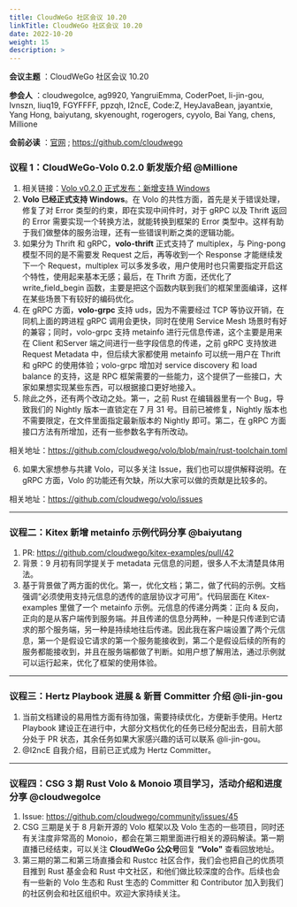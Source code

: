```yaml
---
title: CloudWeGo 社区会议 10.20
linkTitle: CloudWeGo 社区会议 10.20
date: 2022-10-20
weight: 15
description: >
---
```


**会议主题** ：CloudWeGo 社区会议 10.20

**参会人** ：cloudwegoIce, ag9920, YangruiEmma, CoderPoet, li-jin-gou, Ivnszn, liuq19, FGYFFFF, ppzqh, I2ncE, Code:Z, HeyJavaBean, jayantxie, Yang Hong, baiyutang, skyenought, rogerogers, cyyolo, Bai Yang, chens, Millione

**会前必读** ：[官网](/) ; https://github.com/cloudwego

### 议程 1：CloudWeGo-Volo 0.2.0 新发版介绍 @Millione

1. 相关链接：[Volo v0.2.0 正式发布：新增支持 Windows](https://mp.weixin.qq.com/s?__biz=Mzg2MTc0Mjg2Mw==&mid=2247490708&idx=3&sn=ae6d24cc1fa426b44c1ec774e8e0cc41&chksm=ce132ef4f964a7e2b469e34278e0dc7100e06e2e3df874e219b195896545778e6f11aa763602#rd)
2. **Volo 已经正式支持 Windows**。在 Volo 的共性方面，首先是关于错误处理，修复了对 Error 类型的约束，即在实现中间件时，对于 gRPC 以及 Thrift 返回的 Error 需要实现一个转换方法，就能转换到框架的 Error 类型中。这样有助于我们做整体的服务治理，还有一些错误判断之类的逻辑功能。
3. 如果分为 Thrift 和 gRPC，**volo-thrift** 正式支持了 multiplex，与 Ping-pong 模型不同的是不需要发 Request 之后，再等收到一个 Response 才能继续发下一个 Request，multiplex 可以多发多收，用户使用时也只需要指定开启这个特性，使用起来基本无感；最后，在 Thrift 方面，还优化了 write_field_begin 函数，主要是把这个函数内联到我们的框架里面编译，这样在某些场景下有较好的编码优化。
4. 在 gRPC 方面，**volo-grpc** 支持 uds，因为不需要经过 TCP 等协议开销，在同机上面的跨进程 gRPC 调用会更快，同时在使用 Service Mesh 场景时有好的兼容；同时，volo-grpc 支持 metainfo 进行元信息传递，这个主要是用来在 Client 和Server 端之间进行一些字段信息的传递，之前 gRPC 支持放进 Request Metadata 中，但后续大家都使用 metainfo 可以统一用户在 Thrift 和 gRPC 的使用体验；volo-grpc 增加对 service discovery 和 load balance 的支持，这是 RPC 框架需要的一些能力，这个提供了一些接口，大家如果想实现某些东西，可以根据接口更好地接入。
5. 除此之外，还有两个改动之处。第一，之前 Rust 在编辑器里有一个 Bug，导致我们的 Nightly 版本一直锁定在 7 月 31 号。目前已被修复，Nightly 版本也不需要限定，在文件里面指定最新版本的 Nightly 即可。第二，在 gRPC 方面接口方法有所增加，还有一些参数名字有所改动。

相关地址：https://github.com/cloudwego/volo/blob/main/rust-toolchain.toml

6. 如果大家想参与共建 Volo，可以多关注 Issue，我们也可以提供解释说明。在 gRPC 方面，Volo 的功能还有欠缺，所以大家可以做的贡献是比较多的。

相关地址：https://github.com/cloudwego/volo/issues

---

### 议程二：Kitex 新增 metainfo 示例代码分享 @baiyutang

1. PR: https://github.com/cloudwego/kitex-examples/pull/42
2. 背景：9 月初有同学提关于 metadata 元信息的问题，很多人不太清楚具体用法。
3. 基于背景做了两方面的优化。第一，优化文档；第二，做了代码的示例。文档强调“必须使用支持元信息的透传的底层协议才可用”。代码层面在 Kitex-examples 里做了一个 metainfo 示例。元信息的传递分两类：正向 & 反向，正向的是从客户端传到服务端。并且传递的信息分两种，一种是只传递到它请求的那个服务端，另一种是持续地往后传递。因此我在客户端设置了两个元信息，第一个是假设它请求的第一个服务能接收到，第二个是假设后续的所有的服务都能接收到，并且在服务端都做了判断。如用户想了解用法，通过示例就可以运行起来，优化了框架的使用体验。

---

### 议程三：Hertz Playbook 进展 & 新晋 Committer 介绍 @li-jin-gou

1. 当前文档建设的易用性方面有待加强，需要持续优化，方便新手使用。Hertz Playbook 建设正在进行中，大部分文档优化的任务已经分配出去，目前大部分处于 PR 状态，其余任务如果大家感兴趣的话可以联系 @li-jin-gou。
2. @I2ncE 自我介绍，目前已正式成为 Hertz Committer。

---

### 议程四：CSG 3 期 Rust Volo & Monoio 项目学习，活动介绍和进度分享 @cloudwegoIce

1. Issue: https://github.com/cloudwego/community/issues/45
2. CSG 三期是关于 8 月新开源的 Volo 框架以及 Volo 生态的一些项目，同时还有关注度非常高的 Monoio，都会在第三期里面进行相关的源码解读。第一期直播已经结束，可以关注 **CloudWeGo 公众号**回复 **“Volo"** 查看回放地址。
3. 第三期的第二和第三场直播会和 Rustcc 社区合作，我们会也把自己的优质项目推到 Rust 基金会和 Rust 中文社区，和他们做比较深度的合作。后续也会有一些新的 Volo 生态和 Rust 生态的 Committer 和 Contributor 加入到我们的社区例会和社区组织中。欢迎大家持续关注。

